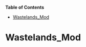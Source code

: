 <!-- START doctoc generated TOC please keep comment here to allow auto update -->
<!-- DON'T EDIT THIS SECTION, INSTEAD RE-RUN doctoc TO UPDATE -->
**Table of Contents**  

- [Wastelands_Mod](#wastelands_mod)

<!-- END doctoc generated TOC please keep comment here to allow auto update -->

# Wastelands_Mod
